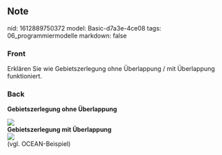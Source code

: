 ## Note
nid: 1612889750372
model: Basic-d7a3e-4ce08
tags: 06_programmiermodelle
markdown: false

### Front
Erklären Sie wie Gebietszerlegung ohne Überlappung / mit Überlappung funktioniert.

### Back
<b>Gebietszerlegung ohne Überlappung</b>
<div><img src="58971957.png"></div>
<div>
  <b>Gebietszerlegung mit Überlappung</b>
</div>
<div><img src="38709773.png"></div>
<div>
  (vgl. OCEAN-Beispiel)
</div>
